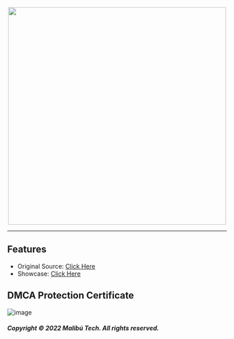 <div id="header" align="center">
  <img src="https://dunb17ur4ymx4.cloudfront.net/wysiwyg/1041307/dff6fa3c6e117402256aebea78f499a37318703d.png" width="500"/>
</div>

---

## Features

- Original Source: [Click Here](https://www.gta5-mods.com/vehicles/wheelchair-addon)
- Showcase: [Click Here](https://www.youtube.com/watch?v=DbGKcxFmTJI)

## DMCA Protection Certificate
![image](https://cdn.discordapp.com/attachments/1045063739738705940/1045092371123159150/image.png)

##### Copyright © 2022 Malibú Tech. All rights reserved.


